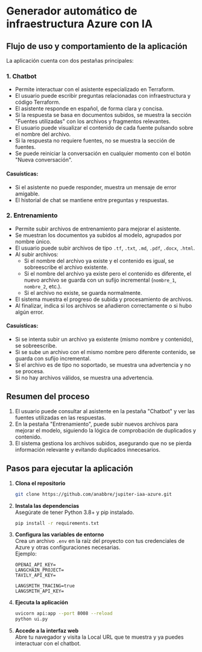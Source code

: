 # Generador automático de infraestructura Azure con IA

## Flujo de uso y comportamiento de la aplicación

La aplicación cuenta con dos pestañas principales:

### 1. Chatbot

- Permite interactuar con el asistente especializado en Terraform.
- El usuario puede escribir preguntas relacionadas con infraestructura y código Terraform.
- El asistente responde en español, de forma clara y concisa.
- Si la respuesta se basa en documentos subidos, se muestra la sección "Fuentes utilizadas" con los archivos y fragmentos relevantes.
- El usuario puede visualizar el contenido de cada fuente pulsando sobre el nombre del archivo.
- Si la respuesta no requiere fuentes, no se muestra la sección de fuentes.
- Se puede reiniciar la conversación en cualquier momento con el botón "Nueva conversación".

#### Casuísticas:
- Si el asistente no puede responder, muestra un mensaje de error amigable.
- El historial de chat se mantiene entre preguntas y respuestas.

### 2. Entrenamiento

- Permite subir archivos de entrenamiento para mejorar el asistente.
- Se muestran los documentos ya subidos al modelo, agrupados por nombre único.
- El usuario puede subir archivos de tipo `.tf`, `.txt`, `.md`, `.pdf`, `.docx`, `.html`.
- Al subir archivos:
	- Si el nombre del archivo ya existe y el contenido es igual, se sobreescribe el archivo existente.
	- Si el nombre del archivo ya existe pero el contenido es diferente, el nuevo archivo se guarda con un sufijo incremental (`nombre_1`, `nombre_2`, etc.).
	- Si el archivo no existe, se guarda normalmente.
- El sistema muestra el progreso de subida y procesamiento de archivos.
- Al finalizar, indica si los archivos se añadieron correctamente o si hubo algún error.

#### Casuísticas:
- Si se intenta subir un archivo ya existente (mismo nombre y contenido), se sobreescribe.
- Si se sube un archivo con el mismo nombre pero diferente contenido, se guarda con sufijo incremental.
- Si el archivo es de tipo no soportado, se muestra una advertencia y no se procesa.
- Si no hay archivos válidos, se muestra una advertencia.

## Resumen del proceso

1. El usuario puede consultar al asistente en la pestaña "Chatbot" y ver las fuentes utilizadas en las respuestas.
2. En la pestaña "Entrenamiento", puede subir nuevos archivos para mejorar el modelo, siguiendo la lógica de comprobación de duplicados y contenido.
3. El sistema gestiona los archivos subidos, asegurando que no se pierda información relevante y evitando duplicados innecesarios.


## Pasos para ejecutar la aplicación

1. **Clona el repositorio**  
	```bash
	git clone https://github.com/anabbre/jupiter-iaa-azure.git
	```

2. **Instala las dependencias**  
	Asegúrate de tener Python 3.8+ y pip instalado.  
	```bash
	pip install -r requirements.txt
	```

3. **Configura las variables de entorno**  
	Crea un archivo `.env` en la raíz del proyecto con tus credenciales de Azure y otras configuraciones necesarias.  
	Ejemplo:
	```
	OPENAI_API_KEY=
    LANGCHAIN_PROJECT=
    TAVILY_API_KEY=
    
    LANGSMITH_TRACING=true
    LANGSMITH_API_KEY=
	```

4. **Ejecuta la aplicación**  
	```bash
	uvicorn api:app --port 8008 --reload
    python ui.py
	```

5. **Accede a la interfaz web**  
	Abre tu navegador y visita la Local URL que te muestra y ya puedes interactuar con el chatbot.

